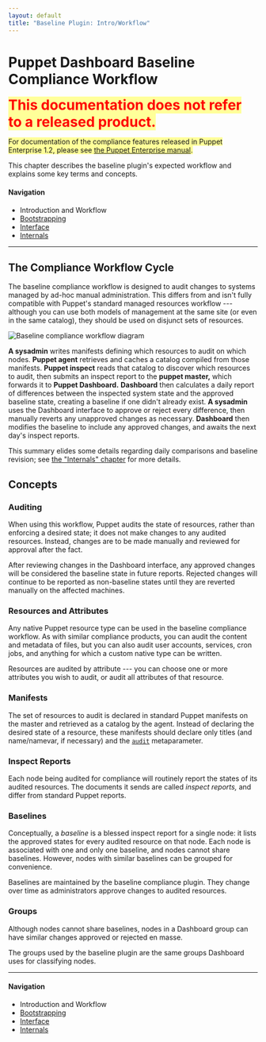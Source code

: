 ```yaml
---
layout: default
title: "Baseline Plugin: Intro/Workflow"
---
```


Puppet Dashboard Baseline Compliance Workflow
====

<span style="font-size: 2em; font-weight: bold; color: red; background-color: #ff9;">This documentation does not refer to a released product.</span> 

<span style="background-color: #ff9;">For documentation of the compliance features released in Puppet Enterprise 1.2, please see [the Puppet Enterprise manual](/pe/).</span>

This chapter describes the baseline plugin's expected workflow and explains some key terms and concepts. 

#### Navigation

* Introduction and Workflow
* [Bootstrapping](./pb_bootstrapping.html)
* [Interface](./pb_interface.html)
* [Internals](./pb_internals.html)

* * * 

The Compliance Workflow Cycle
----

The baseline compliance workflow is designed to audit changes to systems managed by ad-hoc manual administration. This differs from and isn't fully compatible with Puppet's standard managed resources workflow --- although you can use both models of management at the same site (or even in the same catalog), they should be used on disjunct sets of resources.

![Baseline compliance workflow diagram](./images/baseline_workflow.png)

**A sysadmin** writes manifests defining which resources to audit on which nodes. **Puppet agent** retrieves and caches a catalog compiled from those manifests. **Puppet inspect** reads that catalog to discover which resources to audit, then submits an inspect report to the **puppet master,** which forwards it to **Puppet Dashboard.** **Dashboard** then calculates a daily report of differences between the inspected system state and the approved baseline state, creating a baseline if one didn't already exist. **A sysadmin** uses the Dashboard interface to approve or reject every difference, then manually reverts any unapproved changes as necessary. **Dashboard** then modifies the baseline to include any approved changes, and awaits the next day's inspect reports.

This summary elides some details regarding daily comparisons and baseline revision; see [the "Internals" chapter](./pb_internals.html) for more details.

Concepts
----

### Auditing

When using this workflow, Puppet audits the state of resources, rather than enforcing a desired state; it does not make changes to any audited resources. Instead, changes are to be made manually and reviewed for approval after the fact.

After reviewing changes in the Dashboard interface, any approved changes will be considered the baseline state in future reports. Rejected changes will continue to be reported as non-baseline states until they are reverted manually on the affected machines. 

### Resources and Attributes

Any native Puppet resource type can be used in the baseline compliance workflow. As with similar compliance products, you can audit the content and metadata of files, but you can also audit user accounts, services, cron jobs, and anything for which a custom native type can be written. 

Resources are audited by attribute --- you can choose one or more attributes you wish to audit, or audit all attributes of that resource. 

### Manifests

The set of resources to audit is declared in standard Puppet manifests on the master and retrieved as a catalog by the agent. Instead of declaring the desired state of a resource, these manifests should declare only titles (and name/namevar, if necessary) and the [`audit`](http://docs.puppetlabs.com/references/latest/metaparameter.html#audit) metaparameter.

### Inspect Reports

Each node being audited for compliance will routinely report the states of its audited resources. The documents it sends are called _inspect reports,_ and differ from standard Puppet reports.

### Baselines

Conceptually, a _baseline_ is a blessed inspect report for a single node: it lists the approved states for every audited resource on that node. Each node is associated with one and only one baseline, and nodes cannot share baselines. However, nodes with similar baselines can be grouped for convenience.

Baselines are maintained by the baseline compliance plugin. They change over time as administrators approve changes to audited resources. 

### Groups

Although nodes cannot share baselines, nodes in a Dashboard group can have similar changes approved or rejected en masse. 

The groups used by the baseline plugin are the same groups Dashboard uses for classifying nodes. 

* * * 

#### Navigation

* Introduction and Workflow
* [Bootstrapping](./pb_bootstrapping.html)
* [Interface](./pb_interface.html)
* [Internals](./pb_internals.html)
